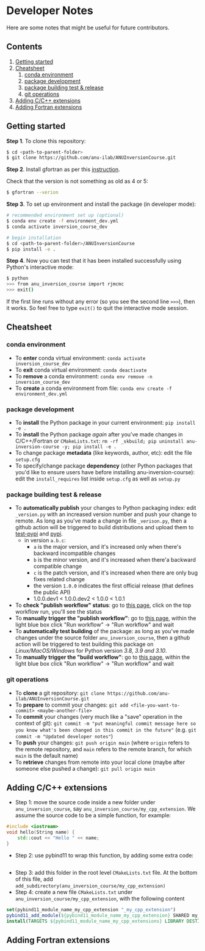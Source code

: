 # Developer Notes

Here are some notes that might be useful for future contributors.

## Contents
1. [Getting started](NOTES.md#getting-started)
2. [Cheatsheet](NOTES.md#cheatsheet)
   1. [conda environment](NOTES.md#conda-environment)
   2. [package development](NOTES.md#package-development)
   3. [package building test & release](NOTES.md#package-building-test--release)
   4. [git operations](NOTES.md#git-operations)
3. [Adding C/C++ extensions](NOTES.md#adding-cc-extensions)
4. [Adding Fortran extensions](NOTES.md#adding-fortran-extensions)

## Getting started

**Step 1**. To clone this repository:
```bash
$ cd <path-to-parent-folder>
$ git clone https://github.com/anu-ilab/ANUInversionCourse.git
```

**Step 2**. Install gfortran as per this [instruction](https://fortran-lang.org/learn/os_setup/install_gfortran).

Check that the version is not something as old as 4 or 5:
```bash
$ gfortran --verion
```

**Step 3**. To set up environment and install the package (in developer mode):
```bash
# recommended environment set up (optional)
$ conda env create -f environment_dev.yml
$ conda activate inversion_course_dev

# begin installation
$ cd <path-to-parent-folder>/ANUInversionCourse
$ pip install -e .
```

**Step 4**. Now you can test that it has been installed successfully using Python's interactive mode:
```bash
$ python
>>> from anu_inversion_course import rjmcmc
>>> exit()
```

If the first line runs without any error (so you see the second line `>>>`), then it works. So feel free to type `exit()` to quit the interactive mode session.

## Cheatsheet
### conda environment
- To **enter** conda virtual environment: `conda activate inversion_course_dev`
- To **exit** conda virtual environment: `conda deactivate`
- To **remove** a conda environment: `conda env remove -n inversion_course_dev`
- To **create** a conda environment from file: `conda env create -f environment_dev.yml`

### package development
- To **install** the Python package in your current environment: `pip install -e .`
- To **install** the Python package *again* after you've made changes in C/C++/Fortran or `CMakeLists.txt`: `rm -rf _skbuild; pip uninstall anu-inversion-course -y; pip install -e .`
- To change package **metadata** (like keywords, author, etc): edit the file `setup.cfg`
- To specify/change package **dependency** (other Python packages that you'd like to ensure users have before installing anu-inversion-course): edit the `install_requires` list inside `setup.cfg` as well as `setup.py`

### package building test & release
- To **automatically publish** your changes to Python packaging index: edit `_version.py` with an increased version number and push your change to remote. As long as you've made a change in file `_verison.py`, then a github action will be triggered to build distributions and upload them to [test-pypi](https://test.pypi.org/project/ANU-inversion-course/) and [pypi](https://pypi.org/project/ANU-inversion-course/).
  - in version `a.b.c`:
    - `a` is the major version, and it's increased only when there's backward incompatible changes
    - `b` is the minor version, and it's increased when there'a backward compatible change
    - `c` is the patch version, and it's increased when there are only bug fixes related change
    - the version `1.0.0` indicates the first official release (that defines the public API)
    - 1.0.0.dev1 < 1.0.0.dev2 < 1.0.0 < 1.0.1
- To **check "publish workflow" status**: go to [this page](https://github.com/anu-ilab/ANUInversionCourse/actions/workflows/publish_pypi.yml), click on the top workflow run, you'll see the status
- To **manually trigger the "publish workflow"**: go to [this page](https://github.com/anu-ilab/ANUInversionCourse/actions/workflows/publish_pypi.yml), within the light blue box click "Run workflow" -> "Run workflow" and wait
- To **automatically test building** of the package: as long as you've made changes under the source folder `anu_inversion_course`, then a github action will be triggered to test building this package on *Linux/MacOS/Windows* for Python version *3.8, 3.9 and 3.10*.
- To **manually trigger the "build workflow"**: go to [this page](https://github.com/anu-ilab/ANUInversionCourse/actions/workflows/build_wheels.yml), within the light blue box click "Run workflow" -> "Run workflow" and wait

### git operations
- To **clone** a git repository: `git clone https://github.com/anu-ilab/ANUInversionCourse.git`
- To **prepare** to commit your changes: `git add <file-you-want-to-commit> <maybe-another-file>`
- To **commit** your changes (very much like a "save" operation in the context of git): `git commit -m "put meaningful commit message here so you know what's been changed in this commit in the future"` (e.g. `git commit -m "Updated developer notes"`)
- To **push** your changes: `git push origin main` (where `origin` refers to the remote repository, and `main` refers to the remote branch, for which `main` is the default name)
- To **retrieve** changes from remote into your local clone (maybe after someone else pushed a change): `git pull origin main`

## Adding C/C++ extensions
- Step 1: move the source code inside a new folder under `anu_inversion_course`, say `anu_inversion_course/my_cpp_extension`. We assume the source code to be a simple function, for example:
```cpp
#include <iostream>
void hello(String name) {
    std::cout << "Hello " << name;
}
```
- Step 2: use pybind11 to wrap this function, by adding some extra code:
```cpp

```
- Step 3: add this folder in the root level `CMakeLists.txt` file. At the bottom of this file, add `add_subdirectory(anu_inversion_course/my_cpp_extension)`
- Step 4: create a new file `CMakeLists.txt` under `anu_inversion_course/my_cpp_extension`, with the following content
```cmake
set(pybind11_module_name_my_cpp_extension "_my_cpp_extension")
pybind11_add_module(${pybind11_module_name_my_cpp_extension} SHARED my_cpp_source.cpp my_cpp_wrapper.cpp)
install(TARGETS ${pybind11_module_name_my_cpp_extensions} LIBRARY DESTINATION anu_inversion_course)
```

## Adding Fortran extensions
